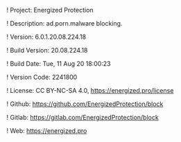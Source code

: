 ! Project: Energized Protection

! Description: ad.porn.malware blocking.

! Version: 6.0.1.20.08.224.18

! Build Version: 20.08.224.18

! Build Date: Tue, 11 Aug 20 18:00:23

! Version Code: 2241800

! License: CC BY-NC-SA 4.0, https://energized.pro/license

! Github: https://github.com/EnergizedProtection/block

! Gitlab: https://gitlab.com/EnergizedProtection/block


! Web: https://energized.pro
